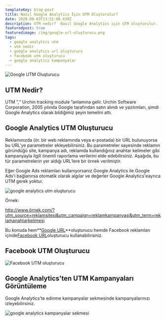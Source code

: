 ```yaml
---
templateKey: blog-post
title: Nasıl Google Analytics İçin UTM Oluşturulur?
date: 2020-08-03T13:51:00.630Z
description: UTM nedir?  Nasıl Google Analytics için UTM oluşturulur.
featuredpost: true
featuredimage: /img/google-url-oluşturucu.png
tags:
  - google analytics utm
  - utm nedir
  - google analytics url oluşturucu
  - facebook utm oluşturucu
  - google analytics kampanyalar
---
```

![Google UTM Oluşturucu](/img/google-url-oluşturucu.png "Google UTM Oluşturucu")

## UTM Nedir?

UTM ”,“ Urchin tracking module ”anlamına gelir. Urchin Software Corporation, 2005 yılında Google tarafından satın alındı ve yazılımları, şimdi Google Analytics olarak bildiğimiz şeyin temelini attı.

## Google Analytics UTM Oluşturucu

Reklamınızda (ör. bir web reklamında veya e-postada) bir URL bulunuyorsa bu URL’ye parametreler ekleyebilirsiniz. Bu parametreler sayesinde reklamın göründüğü site, kampanya adı, reklamda kullandığınız anahtar kelimeler gibi kampanyayla ilgili önemli raporlama verilerini elde edebilirsiniz. Aşağıda, bu tür parametrelerin yer aldığı URL’lere bir örnek verilmiştir.

Eğer Google  Ads reklamları kullanıyorsanız Google Analytics ile Google Ads'i bağlanırsa otomatik  olarak algılar ve değerler Google Analytics'eayrıca UTM gerek yoktur.

![google analytics utm oluşturucu](/img/googl-analytics-utm-oluşturma-sayfası.png "google analytics utm oluşturucu")

Örnek:

http://www.örnek.com/?utm_source=reklamsitesi&utm_campaign=reklamkampanyasi&utm_term=reklamanahtarkelimesi

Bu konuda hem**[Google URL](https://ga-dev-tools.appspot.com/campaign-url-builder/)**oluşturucu hemde Facebook reklamları içinde[Facebook URL](https://www.facebook.com/business/google-analytics/build-your-url)oluşturucu kullanabilirsiniz.

## Facebook UTM Oluşturucu

![Facebook UTM oluşturucu](/img/facebook-url-oluşturucu.png "Facebook UTM oluşturucu")

## Google Analytics'ten UTM Kampanyaları Görüntüleme

Google Analytics’te edinme kampanyalar sekmesinde kampanyalarınızı izleyebilirsiniz.

![google analytics kampanyalar sekmesi](/img/google-analytics-kampayalar.png "google analytics kampanyalar sekmesi")